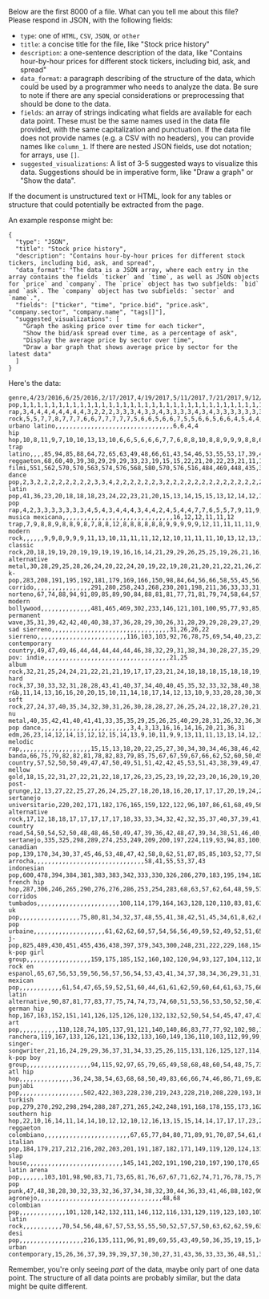 Below are the first 8000 of a file. What can you tell me about this file? Please respond in JSON, with the following fields:
* `type`: one of `HTML`, `CSV`, `JSON`, or `other`
* `title`: a concise title for the file, like "Stock price history"
* `description`: a one-sentence description of the data, like "Contains hour-by-hour prices for different stock tickers, including bid, ask, and spread"
* `data_format`: a paragraph describing of the structure of the data, which could be used by a programmer who needs to analyze the data. Be sure to note if there are any special considerations or preprocessing that should be done to the data.
* `fields`: an array of strings indicating what fields are available for each data point. These must be the same names used in the data file provided, with the same capitalization and punctuation. If the data file does not provide names (e.g. a CSV with no headers), you can provide names like `column_1`. If there are nested JSON fields, use dot notation; for arrays, use `[]`.
* `suggested_visualizations`: A list of 3-5 suggested ways to visualize this data. Suggestions should be in imperative form, like "Draw a graph" or "Show the data".

If the document is unstructured text or HTML, look for any tables or structure that could potentially be extracted from the page.

An example response might be:
```
{
  "type": "JSON",
  "title": "Stock price history",
  "description": "Contains hour-by-hour prices for different stock tickers, including bid, ask, and spread",
  "data_format": "The data is a JSON array, where each entry in the array contains the fields `ticker` and `time`, as well as JSON objects for `price` and `company`. The `price` object has two subfields: `bid` and `ask`. The `company` object has two subfields: `sector` and `name`.",
  "fields": ["ticker", "time", "price.bid", "price.ask", "company.sector", "company.name", "tags[]"],
  "suggested_visualizations": [
    "Graph the asking price over time for each ticker",
    "Show the bid/ask spread over time, as a percentage of ask",
    "Display the average price by sector over time",
    "Draw a bar graph that shows average price by sector for the latest data"
  ]
}
```

Here's the data:

```
genre,4/23/2016,6/25/2016,2/17/2017,4/19/2017,5/11/2017,7/21/2017,9/12/2017,11/12/2017,12/20/2017,1/12/2018,3/6/2018,5/1/2018,6/30/2018,9/29/2018,12/12/2018,1/19/2019,3/30/2019,6/19/2019,9/8/2019,12/12/2019,1/6/2020,3/2/2020,6/29/2020,9/21/2020,12/4/2020,1/12/2021,3/5/2021,6/15/2021,9/13/2021,12/3/2021,6/15/2022,9/22/2022,1/27/2023,4/11/2023,6/9/2023,8/9/2023
pop,1,1,1,1,1,1,1,1,1,1,1,1,1,1,1,1,1,1,1,1,1,1,1,1,1,1,1,1,1,1,1,1,1,1,1,1
rap,3,4,4,4,4,4,4,4,4,3,2,2,2,3,3,3,4,3,3,4,3,3,3,3,4,3,4,3,3,3,3,3,3,3,2,2
rock,5,5,7,7,8,7,7,7,6,6,7,7,7,7,7,5,6,6,5,6,6,7,5,5,6,6,5,6,6,4,5,4,4,4,3,3
urbano latino,,,,,,,,,,,,,,,,,,,,,,,,,,,,,,,,,6,6,4,4
hip hop,10,8,11,9,7,10,10,13,13,10,6,6,5,6,6,6,7,7,6,8,8,10,8,8,9,9,9,8,8,6,7,6,5,5,6,5
trap latino,,,,85,94,85,88,64,72,65,63,49,48,66,61,43,54,46,53,55,53,17,39,44,10,10,10,9,9,8,6,5,15,16,5,6
reggaeton,68,60,40,39,38,29,29,29,33,23,19,15,15,22,21,20,22,23,21,11,10,8,10,11,11,13,12,12,10,10,8,7,7,7,7,7
filmi,551,562,570,570,563,574,576,568,580,570,576,516,484,469,448,435,304,261,161,152,126,125,125,93,81,69,65,66,49,51,30,19,13,15,8,8
dance pop,2,3,2,2,2,2,2,2,2,2,3,3,4,2,2,2,2,2,2,3,2,2,2,2,2,2,2,2,2,2,2,2,2,2,9,9
latin pop,41,36,23,20,18,18,18,23,24,22,23,21,20,15,13,14,15,15,13,12,14,12,14,12,14,15,15,15,14,12,11,9,10,9,10,10
pop rap,4,2,3,3,3,3,3,3,3,4,5,4,3,4,4,4,3,4,4,2,4,5,4,4,7,7,6,5,5,7,9,11,9,8,39,11
musica mexicana,,,,,,,,,,,,,,,,,,,,,,,,,,,,,,,16,12,12,11,11,12
trap,7,9,8,8,9,8,8,9,8,7,8,8,12,8,8,8,8,8,8,9,9,9,9,9,12,11,11,11,11,9,10,10,8,10,18,13
modern rock,,,,,,9,9,8,9,9,9,11,13,10,11,11,11,12,12,10,11,11,11,10,13,12,13,10,12,11,12,14,16,19,12,14
classic rock,20,18,19,19,20,19,19,19,19,16,16,14,21,29,29,26,25,25,19,26,21,16,13,13,18,18,18,18,13,13,15,13,18,12,13,15
alternative metal,30,28,29,25,28,26,24,20,22,24,20,19,22,19,28,21,20,21,22,21,26,27,27,26,25,26,24,26,29,24,22,28,22,23,16,16
k-pop,283,208,191,195,192,181,179,169,166,150,98,84,64,56,66,58,55,45,56,41,37,31,28,25,27,24,31,24,25,21,21,23,23,25,20,17
corrido,,,,,,,,,,,,,,,,291,280,258,243,268,230,201,198,211,36,33,33,31,23,61,52,40,33,30,15,18
norteno,67,74,88,94,91,89,85,89,90,84,88,81,81,77,71,81,79,74,58,64,57,52,46,42,87,83,78,70,51,63,62,43,53,50,19,19
modern bollywood,,,,,,,,,,,,,,481,465,469,302,233,146,121,101,100,95,77,93,85,85,84,64,62,38,30,21,24,24,20
permanent wave,35,31,39,42,42,40,40,38,37,36,28,29,30,26,31,28,29,29,28,29,27,29,29,29,33,31,29,32,30,29,27,26,25,28,22,21
sad sierreno,,,,,,,,,,,,,,,,,,,,,,,,,,,,,,,,,31,26,26,22
sierreno,,,,,,,,,,,,,,,,,,,,,,,,,116,103,103,92,76,78,75,69,54,40,23,23
contemporary country,49,47,49,46,44,44,44,44,44,46,38,32,29,31,38,34,30,28,27,35,29,28,22,24,31,27,28,27,26,31,26,24,29,20,25,24
pov: indie,,,,,,,,,,,,,,,,,,,,,,,,,,,,,,,,,,,21,25
album rock,32,21,25,24,24,21,22,21,21,19,17,17,23,21,24,18,18,18,15,18,18,19,19,21,21,21,19,23,24,28,23,27,26,29,27,26
hard rock,37,30,33,32,31,28,28,43,41,40,37,34,40,40,45,35,32,33,32,38,40,38,35,34,38,41,35,34,37,39,37,34,39,41,30,27
r&b,11,14,13,16,16,20,20,15,10,11,14,18,17,14,12,13,10,9,33,28,28,30,30,28,32,32,32,25,27,23,28,21,17,18,29,28
soft rock,27,24,37,40,35,34,32,30,31,26,30,28,28,27,26,25,24,22,18,27,20,21,20,19,23,22,22,21,22,25,24,22,27,27,28,29
nu metal,40,35,42,41,40,41,41,33,35,35,29,25,26,25,40,29,28,31,26,32,36,36,42,38,34,36,34,33,41,36,33,38,34,38,32,30
pop dance,,,,,,,,,,,,,,,,,,,,,,,,,3,4,3,13,16,16,14,16,20,21,36,31
edm,26,23,14,12,14,13,12,12,15,14,13,9,10,11,9,9,13,11,11,13,13,14,12,14,16,14,16,14,15,15,13,17,11,14,35,32
melodic rap,,,,,,,,,,,,,,,,,,,,15,15,13,18,20,22,25,27,30,34,30,34,46,38,46,42,33
banda,66,75,79,82,82,81,78,82,83,79,85,75,67,67,59,67,66,62,52,60,50,45,43,41,109,106,96,95,80,91,94,68,88,84,33,34
country,57,52,50,50,49,47,47,50,49,51,51,42,42,45,53,51,43,38,39,49,47,43,32,36,44,44,43,35,32,40,35,25,32,31,34,35
mellow gold,18,15,22,31,27,22,21,22,18,17,26,23,25,23,19,22,23,20,16,20,19,20,16,16,20,19,20,20,18,20,20,20,24,22,38,36
post-grunge,12,13,27,22,25,27,26,24,25,27,18,20,18,16,20,17,17,17,20,19,24,24,24,106,96,91,90,91,104,92,88,97,94,88,40,37
sertanejo universitario,220,202,171,182,176,165,159,122,122,96,107,86,61,68,49,56,69,49,48,67,43,55,47,45,74,80,87,81,43,67,73,48,72,73,31,38
alternative rock,17,12,18,18,17,17,17,17,17,18,33,33,34,32,42,32,35,37,40,37,39,41,41,40,39,40,38,39,55,38,41,42,45,47,46,39
country road,54,50,54,52,50,48,48,46,50,49,47,39,36,42,48,47,39,34,38,51,46,40,33,39,53,54,46,38,42,53,47,44,52,42,45,40
sertanejo,335,325,298,289,274,253,249,209,200,197,224,119,93,94,83,100,119,90,89,135,80,99,85,73,76,81,86,86,56,64,76,54,71,82,41,41
canadian pop,139,170,34,30,37,45,46,53,48,47,42,58,8,62,51,87,85,85,103,52,77,58,78,79,45,61,71,71,35,48,66,62,48,49,49,42
arrocha,,,,,,,,,,,,,,,,,,,,,,,,,,,,,,,58,41,55,53,37,43
indonesian pop,600,478,394,384,381,383,383,342,333,330,326,286,270,183,195,194,182,158,122,98,103,93,117,111,119,117,118,113,105,104,77,78,81,64,62,44
french hip hop,287,306,246,265,290,276,276,286,253,254,283,68,63,57,62,64,48,59,57,45,55,54,50,47,48,47,52,45,58,45,44,50,50,59,44,45
corridos tumbados,,,,,,,,,,,,,,,,,,,,,,,108,114,179,164,163,128,120,110,83,81,61,48,43,46
uk pop,,,,,,,,,,,,,,,,,75,80,81,34,32,37,48,55,41,38,42,51,45,34,61,8,62,61,50,47
pop urbaine,,,,,,,,,,,,,,,,,,,,61,62,62,60,57,54,56,56,49,59,52,49,52,51,65,47,48
j-pop,825,489,430,451,455,436,438,397,379,343,300,248,231,222,229,168,154,119,117,90,81,78,63,51,61,50,53,52,52,55,54,64,59,51,52,49
k-pop girl group,,,,,,,,,,,,,,,,,,159,175,185,152,160,102,120,94,93,127,104,112,106,113,71,84,75,65,50
rock en espanol,65,67,56,53,59,56,56,57,56,54,53,43,41,34,37,38,34,36,29,31,31,33,38,33,40,37,39,40,39,37,39,36,35,39,53,51
mexican pop,,,,,,,,,,,,61,54,47,65,59,52,51,60,44,61,61,62,59,60,64,61,63,75,66,64,66,65,66,57,52
latin alternative,90,87,81,77,83,77,75,74,74,73,74,60,51,53,56,53,50,52,50,47,49,53,56,53,57,57,57,60,65,58,60,55,57,55,54,53
german hip hop,167,163,152,151,141,126,125,126,120,132,132,52,50,54,54,45,47,47,43,40,44,46,45,43,47,51,55,43,57,47,50,53,58,60,58,54
art pop,,,,,,,,,,,110,128,74,105,137,91,121,140,140,86,83,77,77,92,102,98,111,99,111,60,55,76,69,62,67,55
ranchera,119,167,133,126,121,136,132,133,160,149,136,110,103,112,99,99,97,104,92,96,88,81,68,61,141,39,37,114,99,41,40,31,43,43,56,56
singer-songwriter,21,16,24,29,29,36,37,31,34,33,25,26,115,131,126,125,127,114,107,53,108,47,97,112,128,124,121,122,122,141,110,61,63,124,59,57
k-pop boy group,,,,,,,,,,,,,,,,,,94,115,92,97,65,79,65,49,58,68,48,60,54,48,75,73,76,55,58
atl hip hop,,,,,,,,,,,,,,,36,24,38,54,63,68,68,50,49,83,66,66,74,46,86,71,69,82,67,70,64,59
punjabi pop,,,,,,,,,,,,,,,,,,502,422,303,228,230,219,243,228,210,208,220,193,166,128,105,92,87,71,60
turkish pop,279,270,292,298,294,288,287,271,265,242,248,191,168,178,155,173,162,132,138,140,127,118,98,94,145,126,129,100,95,101,84,87,90,86,60,61
southern hip hop,22,10,16,14,11,14,14,10,12,12,10,12,16,13,15,15,14,14,17,17,17,23,21,17,28,29,26,29,33,32,32,37,41,35,78,62
reggaeton colombiano,,,,,,,,,,,,,,,,,,,,,,,,67,65,77,84,80,71,89,91,70,87,54,61,63
italian pop,184,179,217,212,216,202,203,201,191,187,182,171,149,119,120,124,131,91,97,109,109,105,96,89,113,121,97,73,81,130,126,129,126,121,51,64
slap house,,,,,,,,,,,,,,,,,,,,,,,,,,,145,141,202,191,190,210,197,190,170,65
latin arena pop,,,,,,,103,101,98,90,83,71,73,65,81,76,67,67,71,62,74,71,76,78,75,79,75,77,85,79,72,80,79,78,66,66
pop punk,47,48,38,28,30,32,33,32,36,37,34,38,32,30,44,36,33,41,46,88,102,90,93,48,83,65,60,62,91,96,99,116,103,107,68,67
agronejo,,,,,,,,,,,,,,,,,,,,,,,,,,,,,,,,,,,48,68
colombian pop,,,,,,,,,,,,,101,128,142,132,111,146,112,116,131,129,119,123,103,107,98,102,124,108,90,72,64,63,63,69
latin rock,,,,,,,,,,,70,54,56,48,67,57,53,55,55,50,52,57,57,50,63,62,62,59,63,56,57,58,60,56,70,70
desi pop,,,,,,,,,,,,,,,,,,216,135,111,96,91,89,69,55,43,49,50,36,35,19,15,14,17,17,71
urban contemporary,15,26,36,37,39,39,39,37,30,30,27,31,43,36,33,33,36,48,51,33,45,
```

Remember, you're only seeing *part* of the data, maybe only part of one data point.
The structure of all data points are probably similar, but the data might be quite different.
